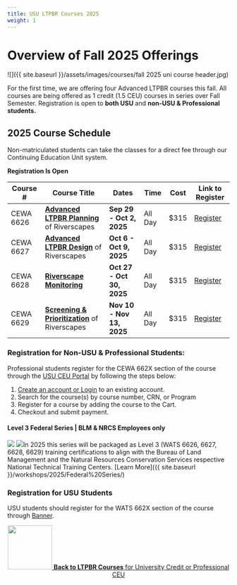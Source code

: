 ```yaml
---
title: USU LTPBR Courses 2025
weight: 1
---
```


# Overview of Fall 2025 Offerings

![]({{ site.baseurl }}/assets/images/courses/fall 2025 uni course header.jpg)

For the first time, we are offering four Advanced LTPBR courses this fall. All courses are being offered as 1 credit (1.5 CEU) courses in series over Fall Semester. Registration is open to **both USU** and **non-USU & Professional students.**

## 2025 Course Schedule

Non-matriculated students can take the classes for a direct fee through our Continuing Education Unit system. 

**Registration Is Open**

| Course #  | Course Title                                                 | Dates                                                        | Time                                | Cost | Link to Register                                             |
| --------- | ------------------------------------------------------------ | ------------------------------------------------------------ | ----------------------------------- | ---- | ------------------------------------------------------------ |
| CEWA 6626 | **[Advanced LTPBR Planning](https://cpe.usu.edu/search/publicCourseSearchDetails.do?method=load&courseId=1467560)** of Riverscapes | **Sep 29 - Oct 2, 2025**                                       | All Day                         | $315 | [Register](https://cpe.usu.edu/search/publicCourseSearchDetails.do?method=load&courseId=1467560)  |
| CEWA 6627 | **[Advanced LTPBR Design](https://cpe.usu.edu/search/publicCourseSearchDetails.do?method=load&courseId=1467562)** of Riverscapes | **Oct 6 - Oct 9, 2025**                                       | All Day                         | $315 | [Register](https://cpe.usu.edu/search/publicCourseSearchDetails.do?method=load&courseId=1467562)  |
| CEWA 6628 | **[Riverscape Monitoring](https://cpe.usu.edu/search/publicCourseSearchDetails.do?method=load&courseId=1467564)** | **Oct 27 - Oct 30, 2025**                                       | All Day                         | $315 | [Register](https://cpe.usu.edu/search/publicCourseSearchDetails.do?method=load&courseId=1467564)  |
| CEWA 6629 | **[Screening & Prioritization](https://cpe.usu.edu/search/publicCourseSearchDetails.do?method=load&courseId=1467566)** of Riverscapes | **Nov 10 - Nov 13, 2025**                                       | All Day                         | $315 | [Register](https://cpe.usu.edu/search/publicCourseSearchDetails.do?method=load&courseId=1467566)  |



### Registration for Non-USU & Professional Students: 
Professional students register for the CEWA 662X section of the course through the [USU CEU Portal](https://cpe.usu.edu/) by following the steps below:

1.	[Create an account or Login](https://cpe.usu.edu/portal/logon.do?method=load) to an existing account.
2.	Search for the course(s) by course number, CRN, or Program
3.	Register for a course by adding the course to the Cart.
4.	Checkout and submit payment.

####  Level 3 Federal Series | BLM & NRCS Employees only
<a href="https://www.blm.gov/"><img class="float-left" src="{{ site.baseurl }}/assets/images/sponsors/blm.png"></a>   <a href="https://www.nrcs.usda.gov/wps/portal/nrcs/detailfull/national/programs/initiatives/?cid=steldevb1027671"><img class="float-left" src="{{ site.baseurl }}/assets/images/sponsors/usda-nrcs-logo_1_orig.png"></a>In 2025 this series  will be packaged as Level 3 (WATS 6626, 6627, 6628, 6629)  training certifications to align with the Bureau of Land Management and the Natural Resources Conservation Services respective National Technical Training Centers. [Learn More]({{ site.baseurl }}/workshops/2025/Federal%20Series/)

### Registration for USU Students

USU students should register for the WATS 662X section of the course through [Banner](https://ss.banner.usu.edu/StudentRegistrationSsb/ssb/registration/registration). 





<div align="center">
<a class=" button hollow" href="{{ site.baseurl }}/workshops/uni.html#professional-continuing-education-units"><img width="100" src="{{ site.baseurl }}/assets/images/sponsors/USU.png">  <b> Back to  LTPBR Courses</b>  for University Credit or Professional CEU  <i class="fa fa-chevron-circle-left" aria-hidden="true"></i>
  </a>
</div>


<!--stackedit_data:
eyJoaXN0b3J5IjpbLTE3NTY3ODA4ODksLTE5NTY2NzA3ODNdfQ
==
-->
